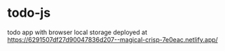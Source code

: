 # todo-js
todo app with browser local storage
deployed at
https://6291507df27d90047836d207--magical-crisp-7e0eac.netlify.app/
